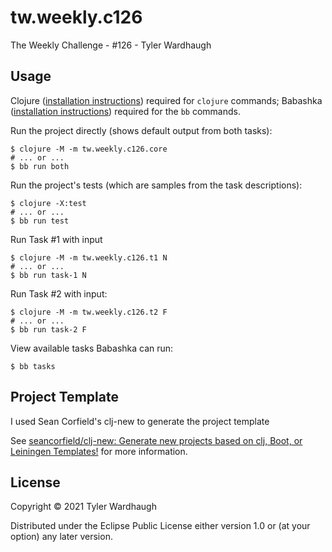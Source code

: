 # tw.weekly.c126


The Weekly Challenge - #126 - Tyler Wardhaugh

## Usage

Clojure ([installation instructions](https://clojure.org/guides/getting_started#_clojure_installer_and_cli_tools)) required for `clojure` commands; Babashka ([installation instructions](https://github.com/babashka/babashka#quickstart)) required for the `bb` commands.

Run the project directly (shows default output from both tasks):

    $ clojure -M -m tw.weekly.c126.core
    # ... or ...
    $ bb run both

Run the project's tests (which are samples from the task descriptions):

    $ clojure -X:test
    # ... or ...
    $ bb run test

Run Task #1 with input

    $ clojure -M -m tw.weekly.c126.t1 N
    # ... or ...
    $ bb run task-1 N

Run Task #2 with input:

    $ clojure -M -m tw.weekly.c126.t2 F
    # ... or ...
    $ bb run task-2 F

View available tasks Babashka can run:

    $ bb tasks

## Project Template

I used Sean Corfield's clj-new to generate the project template

See [seancorfield/clj-new: Generate new projects based on clj, Boot, or Leiningen Templates!](https://github.com/seancorfield/clj-new) for more information.

## License

Copyright © 2021 Tyler Wardhaugh

Distributed under the Eclipse Public License either version 1.0 or (at
your option) any later version.
